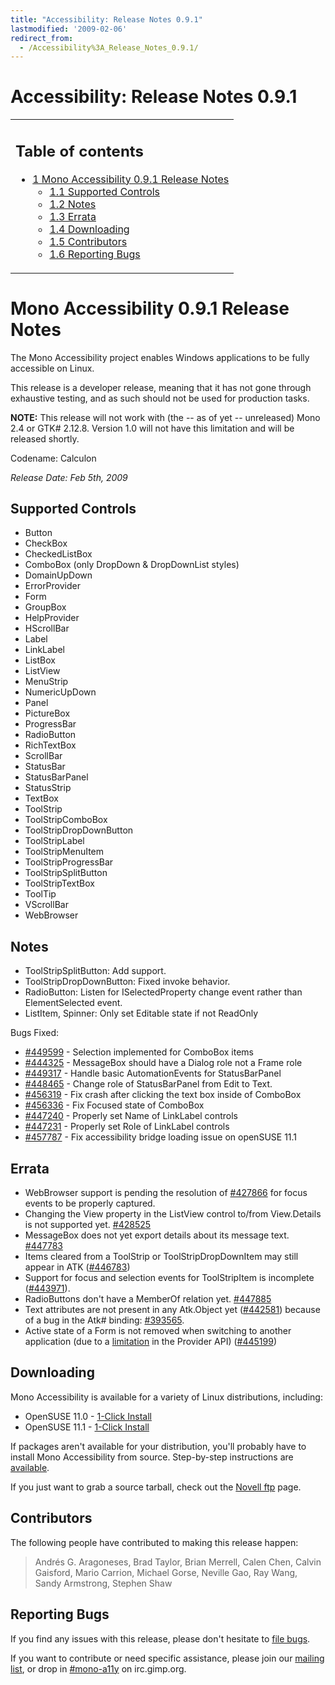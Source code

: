 ```yaml
---
title: "Accessibility: Release Notes 0.9.1"
lastmodified: '2009-02-06'
redirect_from:
  - /Accessibility%3A_Release_Notes_0.9.1/
---
```


Accessibility: Release Notes 0.9.1
==================================

<table>
<col width="100%" />
<tbody>
<tr class="odd">
<td align="left"><h2>Table of contents</h2>
<ul>
<li><a href="#mono-accessibility-091-release-notes">1 Mono Accessibility 0.9.1 Release Notes</a>
<ul>
<li><a href="#supported-controls">1.1 Supported Controls</a></li>
<li><a href="#notes">1.2 Notes</a></li>
<li><a href="#errata">1.3 Errata</a></li>
<li><a href="#downloading">1.4 Downloading</a></li>
<li><a href="#contributors">1.5 Contributors</a></li>
<li><a href="#reporting-bugs">1.6 Reporting Bugs</a></li>
</ul></li>
</ul></td>
</tr>
</tbody>
</table>

Mono Accessibility 0.9.1 Release Notes
======================================

The Mono Accessibility project enables Windows applications to be fully accessible on Linux.

This release is a developer release, meaning that it has not gone through exhaustive testing, and as such should not be used for production tasks.

**NOTE:** This release will not work with (the -- as of yet -- unreleased) Mono 2.4 or GTK# 2.12.8. Version 1.0 will not have this limitation and will be released shortly.

Codename: Calculon

*Release Date: Feb 5th, 2009*

Supported Controls
------------------

-   Button
-   CheckBox
-   CheckedListBox
-   ComboBox (only DropDown & DropDownList styles)
-   DomainUpDown
-   ErrorProvider
-   Form
-   GroupBox
-   HelpProvider
-   HScrollBar
-   Label
-   LinkLabel
-   ListBox
-   ListView
-   MenuStrip
-   NumericUpDown
-   Panel
-   PictureBox
-   ProgressBar
-   RadioButton
-   RichTextBox
-   ScrollBar
-   StatusBar
-   StatusBarPanel
-   StatusStrip
-   TextBox
-   ToolStrip
-   ToolStripComboBox
-   ToolStripDropDownButton
-   ToolStripLabel
-   ToolStripMenuItem
-   ToolStripProgressBar
-   ToolStripSplitButton
-   ToolStripTextBox
-   ToolTip
-   VScrollBar
-   WebBrowser

Notes
-----

-   ToolStripSplitButton: Add support.
-   ToolStripDropDownButton: Fixed invoke behavior.
-   RadioButton: Listen for ISelectedProperty change event rather than ElementSelected event.
-   ListItem, Spinner: Only set Editable state if not ReadOnly

Bugs Fixed:

-   [#449599](https://bugzilla.novell.com/show_bug.cgi?id=449599) - Selection implemented for ComboBox items
-   [#444325](https://bugzilla.novell.com/show_bug.cgi?id=444325) - MessageBox should have a Dialog role not a Frame role
-   [#449317](https://bugzilla.novell.com/show_bug.cgi?id=449317) - Handle basic AutomationEvents for StatusBarPanel
-   [#448465](https://bugzilla.novell.com/show_bug.cgi?id=448465) - Change role of StatusBarPanel from Edit to Text.
-   [#456319](https://bugzilla.novell.com/show_bug.cgi?id=456319) - Fix crash after clicking the text box inside of ComboBox
-   [#456336](https://bugzilla.novell.com/show_bug.cgi?id=456336) - Fix Focused state of ComboBox
-   [#447240](https://bugzilla.novell.com/show_bug.cgi?id=447240) - Properly set Name of LinkLabel controls
-   [#447231](https://bugzilla.novell.com/show_bug.cgi?id=447231) - Properly set Role of LinkLabel controls
-   [#457787](https://bugzilla.novell.com/show_bug.cgi?id=457787) - Fix accessibility bridge loading issue on openSUSE 11.1

Errata
------

-   WebBrowser support is pending the resolution of [#427866](https://bugzilla.novell.com/show_bug.cgi?id=427866) for focus events to be properly captured.
-   Changing the View property in the ListView control to/from View.Details is not supported yet. [#428525](https://bugzilla.novell.com/show_bug.cgi?id=428525)
-   MessageBox does not yet export details about its message text. [#447783](https://bugzilla.novell.com/show_bug.cgi?id=447783)
-   Items cleared from a ToolStrip or ToolStripDropDownItem may still appear in ATK ([#446783](https://bugzilla.novell.com/show_bug.cgi?id=446783))
-   Support for focus and selection events for ToolStripItem is incomplete ([#443971](https://bugzilla.novell.com/show_bug.cgi?id=443971)).
-   RadioButtons don't have a MemberOf relation yet. [#447885](https://bugzilla.novell.com/show_bug.cgi?id=447885)
-   Text attributes are not present in any Atk.Object yet ([#442581](https://bugzilla.novell.com/show_bug.cgi?id=442581)) because of a bug in the Atk# binding: [#393565](https://bugzilla.novell.com/show_bug.cgi?id=393565).
-   Active state of a Form is not removed when switching to another application (due to a [limitation](/archived/accessibility_specification_notes/#feature-requests) in the Provider API) ([#445199](https://bugzilla.novell.com/show_bug.cgi?id=445199))

Downloading
-----------

Mono Accessibility is available for a variety of Linux distributions, including:

-   OpenSUSE 11.0 - [1-Click Install](http://download.opensuse.org/repositories/Mono:/UIA/MonoPreviewOpenSUSE_11.0/mono-uia.ymp)
-   OpenSUSE 11.1 - [1-Click Install](http://download.opensuse.org/repositories/Mono:/UIA/MonoPreviewOpenSUSE_11.1/mono-uia.ymp)

If packages aren't available for your distribution, you'll probably have to install Mono Accessibility from source. Step-by-step instructions are [available](/Accessibility:_Installing_From_Source).

If you just want to grab a source tarball, check out the [Novell ftp](ftp://ftp.novell.com/pub/mono/uia/) page.

Contributors
------------

The following people have contributed to making this release happen:

> Andrés G. Aragoneses, Brad Taylor, Brian Merrell, Calen Chen, Calvin Gaisford, Mario Carrion, Michael Gorse, Neville Gao, Ray Wang, Sandy Armstrong, Stephen Shaw

Reporting Bugs
--------------

If you find any issues with this release, please don't hesitate to [file bugs](https://bugzilla.novell.com/enter_bug.cgi?product=UI%20Automation).

If you want to contribute or need specific assistance, please join our [mailing list](http://forge.novell.com/mailman/listinfo/mono-a11y), or drop in [#mono-a11y](irc://irc.gimp.org/mono-a11y) on irc.gimp.org.

